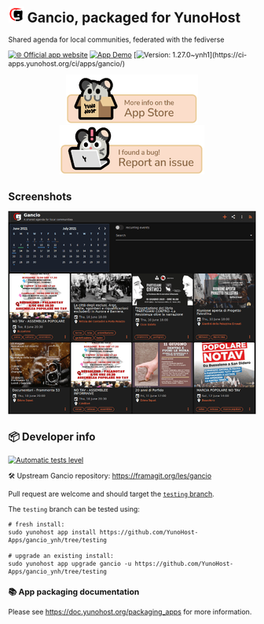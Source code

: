 <!--
N.B.: This README was automatically generated by <https://github.com/YunoHost/apps_tools/blob/main/readme_generator>
It shall NOT be edited by hand.
-->

<h1>
  <img src="https://raw.githubusercontent.com/YunoHost/apps/main/logos/gancio.png" width="32px" alt="Logo of Gancio">
  Gancio, packaged for YunoHost
</h1>

Shared agenda for local communities, federated with the fediverse

[![🌐 Official app website](https://img.shields.io/badge/Official_app_website-darkgreen?style=for-the-badge)](https://gancio.org)
[![App Demo](https://img.shields.io/badge/App_Demo-blue?style=for-the-badge)](https://demo.gancio.org/)
[![Version: 1.27.0~ynh1](https://img.shields.io/badge/Version-1.27.0~ynh1-rgb(18,138,11)?style=for-the-badge)](https://ci-apps.yunohost.org/ci/apps/gancio/)

<div align="center">
<a href="https://apps.yunohost.org/app/gancio"><img height="100px" src="https://github.com/YunoHost/yunohost-artwork/raw/refs/heads/main/badges/neopossum-badges/badge_more_info_on_the_appstore.svg"/></a>
<a href="https://github.com/YunoHost-Apps/gancio_ynh/issues"><img height="100px" src="https://github.com/YunoHost/yunohost-artwork/raw/refs/heads/main/badges/neopossum-badges/badge_report_an_issue.svg"/></a>
</div>


## Screenshots
![Screenshot of Gancio](./doc/screenshots/screenshot.png)

## 📦 Developer info

[![Automatic tests level](https://apps.yunohost.org/badge/cilevel/gancio)](https://ci-apps.yunohost.org/ci/apps/gancio/)

🛠️ Upstream Gancio repository: <https://framagit.org/les/gancio>

Pull request are welcome and should target the [`testing` branch](https://github.com/YunoHost-Apps/gancio_ynh/tree/testing).

The `testing` branch can be tested using:
```
# fresh install:
sudo yunohost app install https://github.com/YunoHost-Apps/gancio_ynh/tree/testing

# upgrade an existing install:
sudo yunohost app upgrade gancio -u https://github.com/YunoHost-Apps/gancio_ynh/tree/testing
```

### 📚 App packaging documentation

Please see <https://doc.yunohost.org/packaging_apps> for more information.